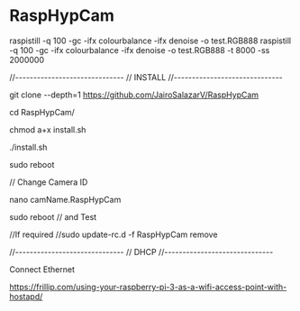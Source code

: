 # RaspHypCam
raspistill -q 100 -gc -ifx colourbalance -ifx denoise  -o test.RGB888
raspistill -q 100 -gc -ifx colourbalance -ifx denoise  -o test.RGB888 -t 8000 -ss 2000000




//------------------------------
// INSTALL
//------------------------------

git clone --depth=1 https://github.com/JairoSalazarV/RaspHypCam

cd RaspHypCam/

chmod a+x install.sh

./install.sh

sudo reboot

// Change Camera ID

nano camName.RaspHypCam

sudo reboot // and Test

//If required
//sudo update-rc.d -f RaspHypCam remove

//------------------------------
// DHCP
//------------------------------

Connect Ethernet

https://frillip.com/using-your-raspberry-pi-3-as-a-wifi-access-point-with-hostapd/
 






